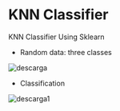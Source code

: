 # KNN Classifier
KNN Classifier Using Sklearn

* Random data: three classes

![descarga](https://user-images.githubusercontent.com/68719785/142735254-a7087472-56f2-4c01-8e08-b68d9204e2da.png)


* Classification

![descarga1](https://user-images.githubusercontent.com/68719785/142735258-3d34b2fb-a075-453b-82ca-713508413fd2.png)
